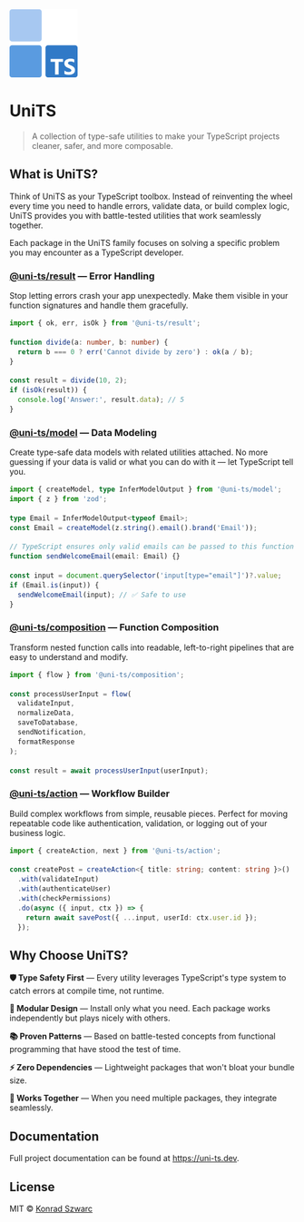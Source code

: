 <img src="./docs/public/logo.svg" alt="UniTS Logo" width="120" height="120" />

# UniTS

> A collection of type-safe utilities to make your TypeScript projects cleaner, safer, and more composable.

## What is UniTS?

Think of UniTS as your TypeScript toolbox. Instead of reinventing the wheel every time you need to handle errors, validate data, or build complex logic, UniTS provides you with battle-tested utilities that work seamlessly together.

Each package in the UniTS family focuses on solving a specific problem you may encounter as a TypeScript developer.

### [@uni-ts/result](https://uni-ts.dev/docs/result/) — Error Handling

Stop letting errors crash your app unexpectedly. Make them visible in your function signatures and handle them gracefully.

```typescript
import { ok, err, isOk } from '@uni-ts/result';

function divide(a: number, b: number) {
  return b === 0 ? err('Cannot divide by zero') : ok(a / b);
}

const result = divide(10, 2);
if (isOk(result)) {
  console.log('Answer:', result.data); // 5
}
```

### [@uni-ts/model](https://uni-ts.dev/docs/model/) — Data Modeling

Create type-safe data models with related utilities attached. No more guessing if your data is valid or what you can do with it — let TypeScript tell you.

```typescript
import { createModel, type InferModelOutput } from '@uni-ts/model';
import { z } from 'zod';

type Email = InferModelOutput<typeof Email>;
const Email = createModel(z.string().email().brand('Email'));

// TypeScript ensures only valid emails can be passed to this function
function sendWelcomeEmail(email: Email) {}

const input = document.querySelector('input[type="email"]')?.value;
if (Email.is(input)) {
  sendWelcomeEmail(input); // ✅ Safe to use
}
```

### [@uni-ts/composition](https://uni-ts.dev/docs/composition/) — Function Composition

Transform nested function calls into readable, left-to-right pipelines that are easy to understand and modify.

```typescript
import { flow } from '@uni-ts/composition';

const processUserInput = flow(
  validateInput,
  normalizeData,
  saveToDatabase,
  sendNotification,
  formatResponse
);

const result = await processUserInput(userInput);
```

### [@uni-ts/action](https://uni-ts.dev/docs/action/) — Workflow Builder

Build complex workflows from simple, reusable pieces. Perfect for moving repeatable code like authentication, validation, or logging out of your business logic.

```typescript
import { createAction, next } from '@uni-ts/action';

const createPost = createAction<{ title: string; content: string }>()
  .with(validateInput)
  .with(authenticateUser)
  .with(checkPermissions)
  .do(async ({ input, ctx }) => {
    return await savePost({ ...input, userId: ctx.user.id });
  });
```

## Why Choose UniTS?

**🛡️ Type Safety First** — Every utility leverages TypeScript's type system to catch errors at compile time, not runtime.

**🧩 Modular Design** — Install only what you need. Each package works independently but plays nicely with others.

**📚 Proven Patterns** — Based on battle-tested concepts from functional programming that have stood the test of time.

**⚡ Zero Dependencies** — Lightweight packages that won't bloat your bundle size.

**🔄 Works Together** — When you need multiple packages, they integrate seamlessly.

## Documentation

Full project documentation can be found at https://uni-ts.dev.

## License

MIT © [Konrad Szwarc](https://github.com/KonradSzwarc)
